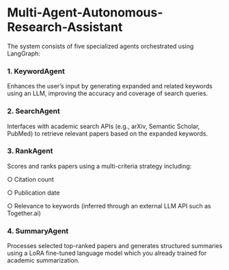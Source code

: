 # Multi-Agent-Autonomous-Research-Assistant

The system consists of five specialized agents orchestrated using LangGraph:

### 1. KeywordAgent
Enhances the user’s input by generating expanded and related keywords using an LLM, improving the accuracy and coverage of search queries.

### 2. SearchAgent
Interfaces with academic search APIs (e.g., arXiv, Semantic Scholar, PubMed) to retrieve relevant papers based on the expanded keywords.

### 3. RankAgent
Scores and ranks papers using a multi-criteria strategy including:

○ Citation count

○ Publication date

○ Relevance to keywords (inferred through an external LLM API such as Together.ai)

### 4. SummaryAgent
Processes selected top-ranked papers and generates structured summaries using a LoRA fine-tuned language model which you already trained for academic summarization.
